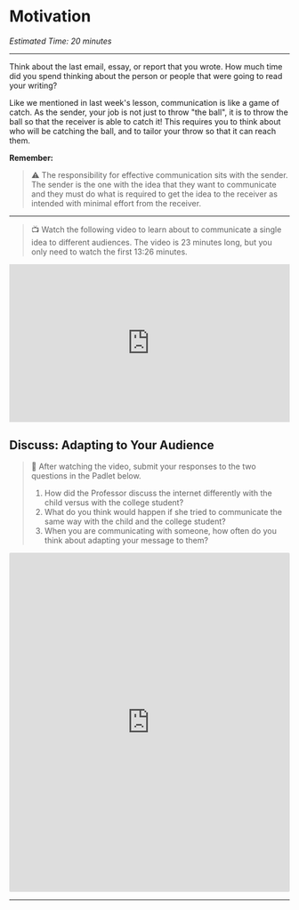 # Motivation

*Estimated Time: 20 minutes*

---

Think about the last email, essay, or report that you wrote. How much time did you spend thinking about the person or people that were going to read your writing?

Like we mentioned in last week's lesson, communication is like a game of catch. As the sender, your job is not just to throw "the ball", it is to throw the ball so that the receiver is able to catch it! This requires you to think about who will be catching the ball, and to tailor your throw so that it can reach them. 

**Remember:**
> ⚠️ The responsibility for effective communication sits with the sender. The sender is the one with the idea that they want to communicate and they must do what is required to get the idea to the receiver as intended with minimal effort from the receiver.

---

> 📺 Watch the following video to learn about to communicate a single idea to different audiences. The video is 23 minutes long, but you only need to watch the first 13:26 minutes.

<div style="position: relative; padding-bottom: 56.25%; height: 0;"><iframe src="https://www.youtube.com/embed/0EqKnvzo3no" title="YouTube video player" frameborder="0" allow="accelerometer; autoplay; clipboard-write; encrypted-media; gyroscope; picture-in-picture" allowfullscreen style="position: absolute; top: 0; left: 0; width: 100%; height: 100%;"></iframe></div>

## Discuss: Adapting to Your Audience

> 💬 After watching the video, submit your responses to the two questions in the Padlet below.
> 1) How did the Professor discuss the internet differently with the child versus with the college student?
> 2) What do you think would happen if she tried to communicate the same way with the child and the college student?
> 3) When you are communicating with someone, how often do you think about adapting your message to them?

<div style="border:1px solid rgba(0,0,0,0.1);border-radius:2px;box-sizing:border-box;overflow:hidden;position:relative;width:100%;background:#F4F4F4"><iframe src="https://padlet.com/curriculumpad/meurbkvho54k5qvo" frameborder="0" allow="camera;microphone;geolocation" style="width:100%;height:608px;display:block;padding:0;margin:0"></iframe></div>

---




